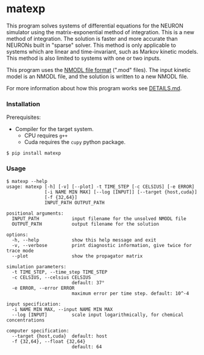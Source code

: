# matexp

This program solves systems of differential equations for the NEURON simulator
using the matrix-exponential method of integration. This is a new method of
integration. The solution is faster and more accurate than NEURONs built
in "sparse" solver. This method is only applicable to systems which are linear
and time-invariant, such as Markov kinetic models. This method is also limited
to systems with one or two inputs.

This program uses the
[NMODL file format](https://www.neuron.yale.edu/neuron/static/py_doc/modelspec/programmatic/mechanisms/nmodl.html)
(".mod" files). 
The input kinetic model is an NMODL file, and the solution is written to a new NMODL file.

For more information about how this program works see [DETAILS.md](./DETAILS.md).


### Installation

Prerequisites:
* Compiler for the target system.
    + CPU requires `g++`
    + Cuda requires the `cupy` python package.

```
$ pip install matexp
```


### Usage

```
$ matexp --help
usage: matexp [-h] [-v] [--plot] -t TIME_STEP [-c CELSIUS] [-e ERROR]
              [-i NAME MIN MAX] [--log [INPUT]] [--target {host,cuda}]
              [-f {32,64}]
              INPUT_PATH OUTPUT_PATH

positional arguments:
  INPUT_PATH            input filename for the unsolved NMODL file
  OUTPUT_PATH           output filename for the solution

options:
  -h, --help            show this help message and exit
  -v, --verbose         print diagnostic information, give twice for trace mode
  --plot                show the propagator matrix

simulation parameters:
  -t TIME_STEP, --time_step TIME_STEP
  -c CELSIUS, --celsius CELSIUS
                        default: 37°
  -e ERROR, --error ERROR
                        maximum error per time step. default: 10^-4

input specification:
  -i NAME MIN MAX, --input NAME MIN MAX
  --log [INPUT]         scale input logarithmically, for chemical concentrations

computer specification:
  --target {host,cuda}  default: host
  -f {32,64}, --float {32,64}
                        default: 64

```

